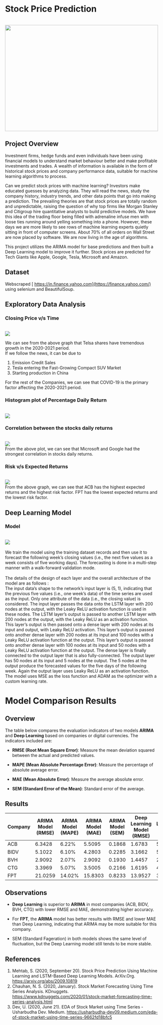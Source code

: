 # Stock Price Prediction
<br>
<img src='images/Stock-Price-Prediction.jpg' width = '100%' height='350px'>

## Project Overview

Investment firms, hedge funds and even individuals have been using financial models to understand market behaviour better and make profitable investments and trades. A wealth of information is available in the form of historical stock prices and company performance data, suitable for machine learning algorithms to process.

Can we predict stock prices with machine learning? Investors make educated guesses by analyzing data. They will read the news, study the company history, industry trends, and other data points that go into making a prediction. The prevailing theories are that stock prices are totally random and unpredictable, raising the question of why top firms like Morgan Stanley and Citigroup hire quantitative analysts to build predictive models. We have this idea of the trading floor being filled with adrenaline infuse men with loose ties running around yelling something into a phone. However, these days we are more likely to see rows of machine learning experts quietly sitting in front of computer screens. About 70% of all orders on Wall Street are now placed by software. We are now living in the age of algorithms.

This project utilizes the ARIMA model for base predictions and then built a Deep Learning model to improve it further. Stock prices are predicted for Tech Giants like Apple, Google, Tesla, Microsoft and Amazon.


## Dataset
Webscraped [ https://in.finance.yahoo.com](https://finance.yahoo.com/) using selenium and BeautifulSoup.

## Exploratory Data Analysis

### Closing Price v/s Time
<br>
<img src='images/Closing_Price_and_Time.png'>

We can see from the above graph that Telsa shares have tremendous growth in the 2020-2021 period.
<br>
If we follow the news, it can be due to

1. Emission Credit Sales
2. Tesla entering the Fast-Growing Compact SUV Market
3. Starting production in China

For the rest of the Companies, we can see that COVID-19 is the primary factor affecting the 2020-2021 period.
<br>

### Histogram plot of Percentage Daily Return 
<br>
<img src='images/Daily_Returns.png'>


### Correlation between the stocks daily returns
<br>
<img src='images/output3.png'>
<br>
From the above plot, we can see that Microsoft and Google had the strongest correlation in stocks daily returns.

### Risk v/s Expected Returns
<br>
<img src='images/Risk_vs_Expected_Returns.png'>
<br>
From the above graph, we can see that ACB has the highest expected returns and the highest risk factor. FPT has the lowest expected returns and the lowest risk factor.

## Deep Learning Model

### Model
<br>
<img src='images/model1.png'>
<br><br>
We train the model using the training dataset records and then use it to forecast the following week’s closing values (i.e., the next five values as a week consists of five working days). The forecasting is done in a multi-step manner with a walk-forward validation mode. <br><br> 
The details of the design of each layer and the overall architecture of the model are as follows :
<br>
The input data’s shape to the network’s input layer is (5, 1), indicating that the previous five values (i.e., one week’s data) of the time series are used as the input. Only one attribute of the data (i.e., the closing value) is considered. The input layer passes the data onto the LSTM layer with 200 nodes at the output, with the Leaky ReLU activation function is used in these nodes. The LSTM layer’s output is passed to another LSTM layer with 200 nodes at the output, with the Leaky ReLU as an activation function. This layer’s output is then passed onto a dense layer with 200 nodes at its input and output, with Leaky ReLU activation. This layer’s output is passed onto another dense layer with 200 nodes at its input and 100 nodes with a Leaky ReLU activation function at the output. This layer’s output is passed onto another dense layer with 100 nodes at its input and 50 nodes with a Leaky ReLU activation function at the output. The dense layer is finally connected to the output layer that is also fully-connected. The output layer has 50 nodes at its input and 5 nodes at the output. The 5 nodes at the output produce the forecasted values for the five days of the following week. Again the output layer uses Leaky ReLU as an activation function. The model uses MSE as the loss function and ADAM as the optimizer with a custom learning rate. 

# Model Comparison Results

## Overview

The table below compares the evaluation indicators of two models **ARIMA** and **Deep Learning** based on companies or digital currencies. The indicators included are:

- **RMSE (Root Mean Square Error)**: Measure the mean deviation squared between the actual and predicted values.

- **MAPE (Mean Absolute Percentage Error)**: Measure the percentage of absolute average error.

- **MAE (Mean Absolute Error)**: Measure the average absolute error.

- **SEM (Standard Error of the Mean)**: Standard error of the average.

## Results

| Company | ARIMA Model (RMSE) | ARIMA Model (MAPE) | ARIMA Model (MAE) | ARIMA Model (SEM) | Deep Learning Model (RMSE) | Deep Learning Model (MAPE) | Deep Learning Model (MAE) | Deep Learning Model (SEM) |
| ------- | ------------------ | ------------------ | ----------------- | ----------------- | -------------------------- | -------------------------- | ------------------------- | ------------------------- |
| ACB     | 6.3428             | 6.22%              | 5.5095            | 0.1868            | 1.6783                      | 5.39%                      | 1.3827                    | 0.0699                    |
| BIDV    | 5.1022             | 6.10%              | 4.2803            | 0.2285            | 3.1662                      | 5.46%                      | 2.5834                    | 0.1244                    |
| BVH     | 2.9092             | 2.07%              | 2.9092            | 0.1930            | 1.4457                      | 2.58%                      | 1.0944                    | 0.0863                    |
| CTG     | 3.3969             | 5.07%              | 3.5005            | 0.2166            | 1.6195                      | 4.00%                      | 1.2687                    | 0.0813                    |
| FPT     | 21.0259            | 14.02%             | 15.8303           | 0.8233            | 13.9527                     | 36.71%                     | 11.6538                   | 0.4630                    |

## Observations

- **Deep Learning** is superior to **ARIMA** in most companies (ACB, BIDV, BVH, CTG) with lower RMSE and MAE, demonstrating higher accuracy.

- For **FPT**, the **ARIMA** model has better results with RMSE and lower MAE than Deep Learning, indicating that ARIMA may be more suitable for this company.

- SEM (Standard Fageration) in both models shows the same level of fluctuation, but the Deep Learning model still tends to be more stable.

## References
1. Mehtab, S. (2020, September 20). Stock Price Prediction Using Machine Learning and LSTM-Based Deep Learning Models. ArXiv.Org. https://arxiv.org/abs/2009.10819
2. Chauhan, N. S. (2020, January). Stock Market Forecasting Using Time Series Analysis. KDnuggets. https://www.kdnuggets.com/2020/01/stock-market-forecasting-time-series-analysis.html
3. Dev, U. (2020, June 21). EDA of Stock Market using Time Series - Usharbudha Dev. Medium. https://usharbudha-dev09.medium.com/eda-of-stock-market-using-time-series-9662fd18bfc5

